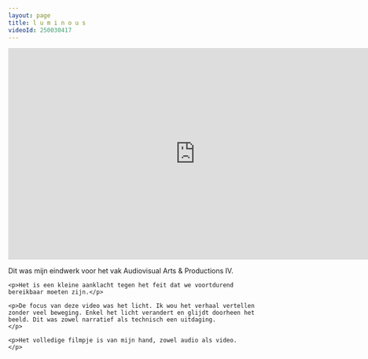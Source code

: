 ```yaml
---
layout: page
title: l u m i n o u s
videoId: 250030417
---
```

<iframe src="https://player.vimeo.com/video/250030417" width="760" height="430" frameborder="0" webkitallowfullscreen mozallowfullscreen allowfullscreen class="main-video"></iframe>

<div class= "textbox">
    <p>Dit was mijn eindwerk voor het vak Audiovisual Arts & Productions IV. </p>

    <p>Het is een kleine aanklacht tegen het feit dat we voortdurend bereikbaar moeten zijn.</p>

    <p>De focus van deze video was het licht. Ik wou het verhaal vertellen zonder veel beweging. Enkel het licht verandert en glijdt doorheen het beeld. Dit was zowel narratief als technisch een uitdaging.
    </p>

    <p>Het volledige filmpje is van mijn hand, zowel audio als video.
    </p>
</div>